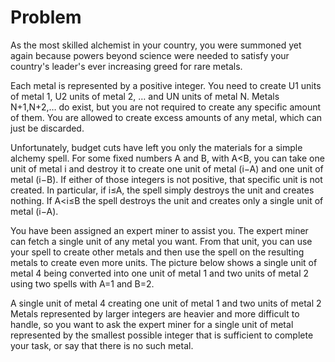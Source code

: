 # Problem

As the most skilled alchemist in your country, you were summoned yet again because powers beyond science were needed to satisfy your country's leader's ever increasing greed for rare metals.

Each metal is represented by a positive integer. You need to create U1
units of metal 1, U2 units of metal 2, … and UN units of metal N. Metals N+1,N+2,… do exist, but you are not required to create any specific amount of them. You are allowed to create excess amounts of any metal, which can just be discarded.

Unfortunately, budget cuts have left you only the materials for a simple alchemy spell. For some fixed numbers A and B, with A<B, you can take one unit of metal i and destroy it to create one unit of metal (i−A) and one unit of metal (i−B). If either of those integers is not positive, that specific unit is not created. In particular, if i≤A, the spell simply destroys the unit and creates nothing. If A<i≤B the spell destroys the unit and creates only a single unit of metal (i−A).

You have been assigned an expert miner to assist you. The expert miner can fetch a single unit of any metal you want. From that unit, you can use your spell to create other metals and then use the spell on the resulting metals to create even more units. The picture below shows a single unit of metal 4 being converted into one unit of metal 1 and two units of metal 2 using two spells with A=1 and B=2.

A single unit of metal 4 creating one unit of metal 1 and two units of metal 2 Metals represented by larger integers are heavier and more difficult to handle, so you want to ask the expert miner for a single unit of metal represented by the smallest possible integer that is sufficient to complete your task, or say that there is no such metal.
